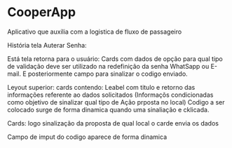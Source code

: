 # CooperApp
Aplicativo que auxilia com a logistica de fluxo de passageiro

História tela Auterar Senha:

Está tela retorna para o usuário:
Cards com dados de opção para qual tipo de validação deve ser utilizado na redefinição 
da senha WhatSapp ou E-mail.
E posteriormente campo para sinalizar o codigo enviado.

Leyout superior:
cards contendo:
Leabel com titulo e retorno das informações referente ao dados solicitados
(Informaçõs condicionadas como objetivo de sinalizar qual tipo de Ação prposta no local)
Codigo a ser colocado surge de forma dinamica quando uma sinaliação e cklicada.

Cards:
logo 
sinalização da proposta de qual local o carde envia os dados

Campo de imput do codigo aparece de forma dinamica

